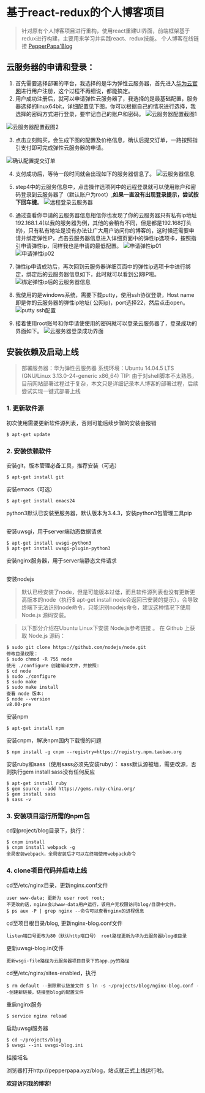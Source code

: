 # 基于react-redux的个人博客项目
> 针对原有个人博客项目进行重构，使用react重建UI界面，前端框架基于redux进行构建，主要用来学习并实践react、redux技能。
> 个人博客在线链接 [PepperPapa'Blog](http://pepperpapa.xyz/blog)

## 云服务器的申请和登录：

1. 首先需要选择部署的平台，我选择的是华为弹性云服务器，首先进入[华为云官网](http://www.hwclouds.com/)进行用户注册，这个过程不再细说，都能搞定。 
2. 用户成功注册后，就可以申请弹性云服务器了，我选择的是最基础配置，服务器选择的linux64bit，详细配置见下图，你可以根据自己的情况进行选择，我选择的密码方式进行登录，要牢记自己的账户和密码。 
 ![云服务器配置截图1](http://per.kelantu.com/photos/1478689363-FlEqwuSXgzJvU_oO3OBJBnDO8o8e-orij0?e=3153600000&token=CT86R8zZYVXDyHWEWFoMX4pz0ksOzxtKCaC80si4:mYnxF1kYOyZ5Ily2v485Y2_Vvl0=)   
 
 ![云服务器配置截图2](http://per.kelantu.com/photos/1478690203-FrRtXTg1AhFczVBHhbNLF2iJ6slN-orij0?e=3153600000&token=CT86R8zZYVXDyHWEWFoMX4pz0ksOzxtKCaC80si4:mihKfml8oGATKYy59t6i3vWoiUI=)   
 
3. 点击立刻购买，会生成下图的配置及价格信息，确认后提交订单，一路按照指引支付即可完成弹性云服务器的申请。 

 ![确认配置提交订单](http://per.kelantu.com/photos/1478690332-FrYswN4DJIyNKyuMMHLKtHwCPhJY-orij0?e=3153600000&token=CT86R8zZYVXDyHWEWFoMX4pz0ksOzxtKCaC80si4:LdmIEg5C1g16zjm2F_YjA5YNdQw=)  
 
4. 支付成功后，等待一段时间就会出现如下的服务器信息了。 
  ![云服务器信息](http://per.kelantu.com/photos/1478690554-FmtcjygxXyBGelSSaxx7ZNUG1dqj-orij0?e=3153600000&token=CT86R8zZYVXDyHWEWFoMX4pz0ksOzxtKCaC80si4:exew60DyiDBVuvP-7na5yzYpp04=)  
  
5. step4中的云服务信息中，点击操作选项列中的远程登录就可以使用账户和密码登录到云服务器了（默认账户为root）,**如果一直没有出现登录提示，尝试按下回车键**。 
  ![远程登录云服务器](http://per.kelantu.com/photos/1478690887-FuYewS9mPhsyvbTa9iwK54KGQNCy-orij0?e=3153600000&token=CT86R8zZYVXDyHWEWFoMX4pz0ksOzxtKCaC80si4:32fzSJ5-3CowrhPphzyle7mTq2U=)  
  
6. 通过查看你申请的云服务器信息相信你也发现了你的云服务器只有私有ip地址192.168.1.4(以我的服务器为例，其他的会稍有不同，但是都是192.168打头的)，只有私有地址是没有办法让广大用户访问你的博客的，这时候还需要申请并绑定弹性IP，点击云服务器信息进入详细页面中的弹性ip选项卡，按照指引申请弹性ip，同样我也是申请的最低配置。 
 ![申请弹性ip01](http://per.kelantu.com/photos/1478691384-FiS80dsieVGsDa2PWwMcckJ5Y4zd-orij0?e=3153600000&token=CT86R8zZYVXDyHWEWFoMX4pz0ksOzxtKCaC80si4:ofQGUR_isSuEZDBDw8fv9g_cwXw=)  
 ![申请弹性ip02](http://per.kelantu.com/photos/1478691384-FsGW9Q4ldhnGuDUokW7wihr6kqiy-orij0?e=3153600000&token=CT86R8zZYVXDyHWEWFoMX4pz0ksOzxtKCaC80si4:KMXoxcb3UJ_GnpJBiJ04VYccoMg=)  
 
7. 弹性ip申请成功后，再次回到云服务器详细页面中的弹性ip选项卡中进行绑定，绑定后的云服务器信息如下，此时就可以看到公网IP啦。 
 ![绑定弹性ip后的云服务器信息](http://per.kelantu.com/photos/1478691650-FiYb8sSGmO6bAX3JXdOLUac4AfSi-orij0?e=3153600000&token=CT86R8zZYVXDyHWEWFoMX4pz0ksOzxtKCaC80si4:9EsYbPNZlLRjkjqlL7r7sOQnKPQ=) 
 
8. 我使用的是windows系统，需要下载putty，使用ssh协议登录，Host name即是你的云服务器的弹性ip地址( 公网ip)，port选择22，然后点击open。 
 ![putty ssh配置](http://per.kelantu.com/photos/1478691982-FsIxnXXY9cKLI86K6_Xj5CeuV4jo-orij0?e=3153600000&token=CT86R8zZYVXDyHWEWFoMX4pz0ksOzxtKCaC80si4:D1ND3qymFN3M0tyB2WNP8KUzH8M=)  
 
9. 接着使用root账号和你申请使使用的密码就可以登录云服务器了，登录成功的界面如下。 
 ![云服务器登录成功界面](http://per.kelantu.com/photos/1478691982-FkG4fhOW6EvVINGWX7kZAtspGNKI-orij0?e=3153600000&token=CT86R8zZYVXDyHWEWFoMX4pz0ksOzxtKCaC80si4:LqkXZqQEWyf8MQGsZ1y5k0OBRxA=)  

## 安装依赖及启动上线
> 部署服务器：华为弹性云服务器
> 系统环境：Ubuntu 14.04.5 LTS (GNU/Linux 3.13.0-24-generic x86_64)
> TIP: 由于对shell脚本不太熟悉，目前网站部署过程过于复杂，本文只是详细记录本人博客的部署过程，后续尝试实现一键式部署上线

### 1. 更新软件源
初次使用需要更新软件源列表，否则可能后续步骤的安装会报错
```
$ apt-get update 
```

### 2. 安装依赖软件
安装git，版本管理必备工具，推荐安装（可选）
```
$ apt-get install git 
```
安装emacs（可选）
```
$ apt-get install emacs24 
```
python3默认已安装至服务器，默认版本为3.4.3，安装python3包管理工具pip
```$ apt-get install python3-pip 
```

安装uwsgi，用于server端动态数据请求
```$ apt-get install uwsgi 
$ apt-get install uwsgi-python3 
$ apt-get install uwsgi-plugin-python3 
```
安装nginx服务器，用于server端静态文件请求
```$ apt-get install nginx 
```
安装nodejs
> 默认已经安装了node，但是可能版本过低，而且软件源列表也没有更新更高版本的node（执行$ apt-get install node会返回已安装的提示），会导致终端下无法识别node命令，只能识别nodejs命令，建议这种情况下使用Node.js 源码安装。

> 以下部分介绍在Ubuntu Linux下安装 Node.js参考链接 。 在 Github 上获取 Node.js 源码：

```
$ sudo git clone https://github.com/nodejs/node.git 
修改目录权限：
$ sudo chmod -R 755 node 
使用 ./configure 创建编译文件，并按照:
$ cd node 
$ sudo ./configure 
$ sudo make 
$ sudo make install 
查看 node 版本:
$ node --version 
v8.00-pre 
```

安装npm
```
$ apt-get install npm 
```

安装cnpm，解决npm国内下载慢的问题
```
$ npm install -g cnpm --registry=https://registry.npm.taobao.org 
```

安装ruby和sass（使用sass必须先安装ruby）：
sass默认源被墙，需更改源，否则执行gem install sass没有任何反应
```
$ apt-get install ruby  
$ gem source --add https://gems.ruby-china.org/
$ gem install sass 
$ sass -v 
```

### 3. 安装项目运行所需的npm包
cd到project/blog目录下，执行：

```
$ cnpm install 
$ cnpm install webpack -g
全局安装webpack，全局安装后才可以在终端使用webpack命令
```

### 4. clone项目代码并启动上线
cd至/etc/nginx目录，更新nginx.conf文件

```
user www-data; 更新为 user root root; 
不更改的话，nginx会以www-data用户运行，该用户无权限访问blog/目录中文件。
$ ps aux -P | grep nginx --命令可以查看nginx的进程信息
```

cd至项目根目录/blog, 更新nginx-blog.conf文件
```
listen端口号更改为80（默认http端口号） root路径更新为华为云服务器blog根目录
```

更新uwsgi-blog.ini文件
```
更新wsgi-file路径为云服务器项目目录下的app.py的路径
```

cd至/etc/nginx/sites-enabled，执行
```
$ rm default --删除默认链接文件 $ ln -s ~/projects/blog/nginx-blog.conf --创建新链接，链接至blog的配置文件
```

重启nginx服务
```
$ service nginx reload
```

启动uwsgi服务器
```
$ cd ~/projects/blog
$ uwsgi --ini uwsgi-blog.ini
```

挂接域名

浏览器打开http://pepperpapa.xyz/blog，站点就正式上线运行啦。

**欢迎访问我的博客!**


